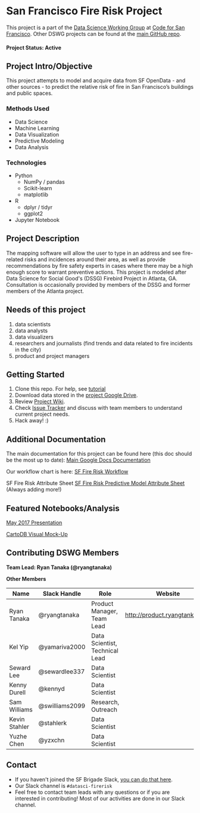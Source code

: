 # San Francisco Fire Risk Project
This project is a part of the [Data Science Working Group](http://datascience.codeforsanfrancisco.org) at [Code for San Francisco](http://www.codeforsanfrancisco.org).  Other DSWG projects can be found at the [main GitHub repo](https://github.com/sfbrigade/data-science-wg).

#### Project Status: Active

## Project Intro/Objective
This project attempts to model and acquire data from SF OpenData - and other sources - to predict the relative risk of fire in San Francisco’s buildings and public spaces.

### Methods Used
* Data Science
* Machine Learning
* Data Visualization
* Predictive Modeling
* Data Analysis

### Technologies
* Python
  * NumPy / pandas
  * Scikit-learn
  * matplotlib
* R
  * dplyr / tidyr
  * ggplot2
* Jupyter Notebook

## Project Description
The mapping software will allow the user to type in an address and see fire-related risks and incidences around their area, as well as provide recommendations by fire safety experts in cases where there may be a high enough score to warrant preventive actions.
This project is modeled after Data Science for Social Good's (DSSG) Firebird Project in Atlanta, GA. Consultation is occasionally provided by members of the DSSG and former members of the Atlanta project.

## Needs of this project
1) data scientists
2) data analysts
3) data visualizers
4) researchers and journalists (find trends and data related to fire incidents in the city)
5) product and project managers

## Getting Started
1. Clone this repo. For help, see [tutorial](https://help.github.com/articles/cloning-a-repository/)
2. Download data stored in the [project Google Drive](https://drive.google.com/drive/folders/0B7ce50Tgcva8T2JNdTlxdi1hRXc).
3. Review [Project Wiki](https://github.com/sfbrigade/datasci-firerisk/wiki).
4. Check [Issue Tracker](https://github.com/sfbrigade/datasci-firerisk/issues) and discuss with team members to understand current project needs.
5. Hack away! :) 

## Additional Documentation
The main documentation for this project can be found here (this doc should be the most up to date): 
[Main Google Docs Documentation](https://docs.google.com/document/d/1yLQrG6fyxGw2z1n9ikM---qfl7bAh7MoZ2DOMosu_NU/edit)

Our workflow chart is here: 
[SF Fire Risk Workflow](https://docs.google.com/drawings/d/1ASvsFydQ9P6UWRNJqKOwI66rKG8koE4wKACBpGYAO_4/edit)

SF Fire Risk Attribute Sheet 
[SF Fire Risk Predictive Model Attribute Sheet](https://docs.google.com/spreadsheets/d/1-Ml8PoTZT2EgSIlxqr4b24DcctBWoLDiNInSIlyf9Vk/edit#gid=0) (Always adding more!)

## Featured Notebooks/Analysis
[May 2017 Presentation](https://docs.google.com/presentation/d/1s1-_cNY9WnjF2ieiBeY5pDDFaHKs5KM5Yvfrd26g-d8/edit#slide=id.p)

[CartoDB Visual Mock-Up](https://sheffieldhale.carto.com/viz/c4d9c6b4-35f9-11e7-bb67-0e3a376473ab/public_map)
## Contributing DSWG Members

**Team Lead: Ryan Tanaka (@ryangtanaka)**

**Other Members**

| Name          | Slack Handle   | Role                            | Website                       |
|---------------|----------------|---------------------------------|-------------------------------|
| Ryan Tanaka   | @ryangtanaka   | Product Manager, Team Lead      | http://product.ryangtanka.com | 
| Kel Yip       | @yamariva2000  | Data Scientist, Technical Lead  |                               |
| Seward Lee    | @sewardlee337  | Data Scientist                  |                               |
| Kenny Durell  | @kennyd        | Data Scientist                  |                               |
| Sam Williams  | @swilliams2099 | Research, Outreach              |                               |
| Kevin Stahler | @stahlerk      | Data Scientist                  |                               |
| Yuzhe Chen    | @yzxchn        | Data Scientist                  |                               |

## Contact
* If you haven't joined the SF Brigade Slack, [you can do that here](http://c4sf.me/slack).  
* Our Slack channel is `#datasci-firerisk`
* Feel free to contact team leads with any questions or if you are interested in contributing!  Most of our activities are done in our Slack channel.
